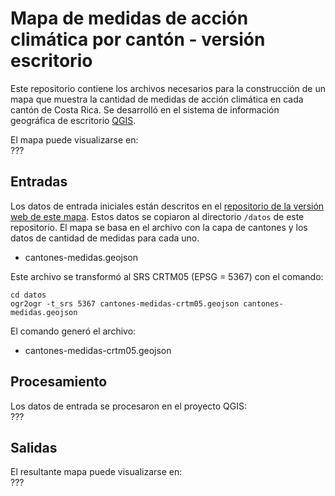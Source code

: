 # Mapa de medidas de acción climática por cantón - versión escritorio
Este repositorio contiene los archivos necesarios para la construcción de un mapa que muestra la cantidad de medidas de acción climática en cada cantón de Costa Rica. Se desarrolló en el sistema de información geográfica de escritorio [QGIS](https://www.qgis.org/).

El mapa puede visualizarse en:  
???

## Entradas
Los datos de entrada iniciales están descritos en el [repositorio de la versión web de este mapa](https://github.com/analisis-accion-climatica-adaptacion/mapa-medidas-x-canton-web). Estos datos se copiaron al directorio ```/datos``` de este repositorio. El mapa se basa en el archivo con la capa de cantones y los datos de cantidad de medidas para cada uno.

- cantones-medidas.geojson

Este archivo se transformó al SRS CRTM05 (EPSG = 5367) con el comando:

```
cd datos
ogr2ogr -t_srs 5367 cantones-medidas-crtm05.geojson cantones-medidas.geojson
```

El comando generó el archivo:

- cantones-medidas-crtm05.geojson

## Procesamiento
Los datos de entrada se procesaron en el proyecto QGIS:  
???

## Salidas
El resultante mapa puede visualizarse en:  
???
